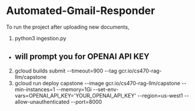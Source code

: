 # Automated-Gmail-Responder

To run the project after uploading new documents,

1) python3 ingestion.py
* ## will prompt you for OPENAI API KEY
2) gcloud builds submit --timeout=900 --tag gcr.io/cs470-rag-llm/capstone
3) gcloud run deploy capstone   --image gcr.io/cs470-rag-llm/capstone --min-instances=1 --memory=1Gi --set-env-vars=OPENAI_API_KEY='YOUR_OPENAI_API_KEY' --region=us-west1 --allow-unauthenticated --port=8000





